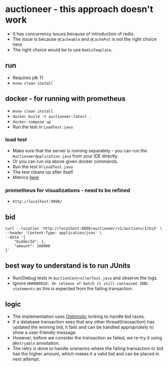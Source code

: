 # auctioneer - this approach doesn't work
- It has concurrency issues because of introduction of redis. 
- The issue is because ```@Cacheable``` and ```@CachePut``` is not the right choice here.
- The right choice would be to use ```RedisTemplate```.

## run
- Requires jdk 11
- ```mvnw clean install```

## docker - for running with prometheus
- ```mvnw clean install```
- ```docker build -t auctioneer:latest .```
- ```docker-compose up```
- Run the test in ```LoadTest.java```

### load test
- Make sure that the server is running separately - you can run the ```AuctioneerApplication.java``` from your IDE directly.
- Or you can run via above given docker commands.
- Run the test in ```LoadTest.java```
- The test cleans up after itself.
- Metrics [here](http://localhost:9090/graph?g0.expr=spring_data_repository_invocations_seconds_max&g0.tab=0&g0.stacked=0&g0.show_exemplars=0&g0.range_input=15m&g1.expr=successful_bid_total&g1.tab=0&g1.stacked=0&g1.show_exemplars=0&g1.range_input=15m&g2.expr=failed_bid_total&g2.tab=0&g2.stacked=0&g2.show_exemplars=0&g2.range_input=15m&g3.expr=outdated_bid_total&g3.tab=0&g3.stacked=0&g3.show_exemplars=0&g3.range_input=15m&g4.expr=http_server_requests_seconds_max&g4.tab=0&g4.stacked=0&g4.show_exemplars=0&g4.range_input=15m&g5.expr=jvm_threads_live_threads&g5.tab=0&g5.stacked=0&g5.show_exemplars=0&g5.range_input=15m&g6.expr=jdbc_connections_max&g6.tab=0&g6.stacked=0&g6.show_exemplars=0&g6.range_input=15m&g7.expr=jvm_gc_live_data_size_bytes&g7.tab=0&g7.stacked=0&g7.show_exemplars=0&g7.range_input=15m)


### prometheus for visualizations - need to be refined
- ```http://localhost:9090/```

## bid
```curl
curl --location 'http://localhost:8080/auctioneer/v1/auctions/1/bid' \
--header 'Content-Type: application/json' \
--data '{
    "bidderId": 1,
    "amount": 160000
}'
```

## best way to understand is to run JUnits
- Run/Debug tests in ```AuctionControllerTest.java``` and observe the logs.
- Ignore ```HHH000010: On release of batch it still contained JDBC statements``` as this is expected from the failing transaction.

## logic
- The implementation uses [Optimistic](https://stackoverflow.com/a/58952004) locking to handle bid races.
- If a database transaction sees that any other thread(transaction) has updated the winning bid, it fails and can be handled appropriately to show a user-friendly message.
- However, before we consider the transaction as failed, we re-try it using ```@Retryable``` annotation.
- The retry is done to handle scenarios where the failing transaction or bid has the higher amount, which makes it a valid bid and can be placed in next attempt.

